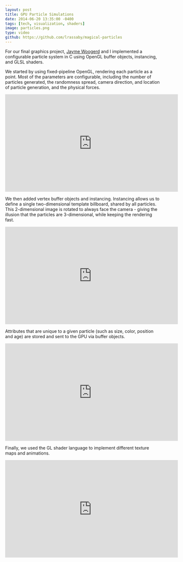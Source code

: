 ```yaml
---
layout: post
title: GPU Particle Simulations
date: 2014-06-20 13:35:00 -0400
tags: [tech, visualization, shaders]
image: particles.png
type: video
github: https://github.com/lrassaby/magical-particles
---
```

For our final graphics project, [Jayme Woogerd][jayme] and I implemented a
configurable particle system in C using OpenGL buffer 
objects, instancing, and GLSL shaders.

We started by using fixed-pipeline OpenGL, rendering each particle as a point.
Most of the parameters are configurable, including the number of 
particles generated, the randomness spread, camera direction, 
and location of particle generation, and the physical forces.

<div class="iframe-wrapper">
<iframe width="560" height="315" src="https://www.youtube.com/embed/d2dnotW9SSY" frameborder="0" allowfullscreen></iframe>
</div>

We then added vertex buffer objects and instancing. Instancing 
allows us to define a single two-dimensional template billboard, 
shared by all particles. This 2-dimensional image is 
rotated to always face the camera - giving the illusion 
that the particles are 3-dimensional, while keeping the 
rendering fast.

<div class="iframe-wrapper">
<iframe width="560" height="315" src="https://www.youtube.com/embed/kWU0Iwb4JR0" frameborder="0" allowfullscreen></iframe>
</div>           
               
Attributes that are unique to a given particle (such as size, 
color, position and age) are stored and sent to the GPU via 
buffer objects.
                
<div class="iframe-wrapper">
<iframe width="560" height="315" src="https://www.youtube.com/embed/RpUe9H8xyJo" frameborder="0" allowfullscreen></iframe>
</div>          

 Finally, we used the GL shader language to implement different
                texture maps and animations.

<div class="iframe-wrapper">
<iframe width="560" height="315" src="https://www.youtube.com/embed/1RiWas8iHeU" frameborder="0" allowfullscreen></iframe>
</div>          

        
[github]: https://github.com/lrassaby/magical-particles
[jayme]: http://jwoogerd.github.io/